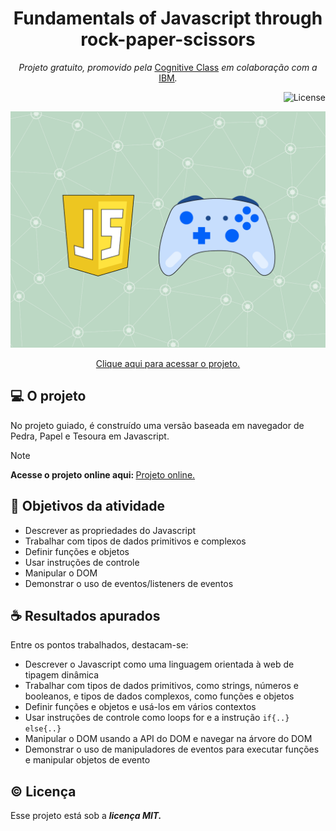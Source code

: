 <h1 align="center">
    Fundamentals of Javascript through rock-paper-scissors
</h1>

<p align="center">
    <em>Projeto gratuito, promovido pela</em>
    <a href="https://cognitiveclass.ai/">Cognitive Class</a>
    <em>em colaboração com a</em>
    <a href="https://www.ibm.com/br-pt">IBM</a><em>.</em>
</p>

<p align="right">
  <img alt="License" src="https://img.shields.io/static/v1?label=license&message=MIT&color=49AA26&labelColor=000000">
</p>

<img src="./assets/bk-course.jpg">

<p align="center" style="padding: 0; margins 0;">
    <a href="https://cognitiveclass.ai/courses/fundamentals-of-javascript-through-rock-paper-scissors"> Clique aqui para acessar o projeto.</a>
</p>

## 💻 O projeto

No projeto guiado, é construído uma versão baseada em navegador de Pedra, Papel e Tesoura em Javascript.

> [!NOTE]
> <strong>Acesse o projeto online aqui: </strong> [Projeto online.](https://vitorantonio-gn.github.io/Fundamentals-of-Javascript-through-rock-paper-scissors-IBM/)

## 📌 Objetivos da atividade

- Descrever as propriedades do Javascript
- Trabalhar com tipos de dados primitivos e complexos
- Definir funções e objetos
- Usar instruções de controle
- Manipular o DOM
- Demonstrar o uso de eventos/listeners de eventos

## ☕ Resultados apurados

Entre os pontos trabalhados, destacam-se:

- Descrever o Javascript como uma linguagem orientada à web de tipagem dinâmica
- Trabalhar com tipos de dados primitivos, como strings, números e booleanos, e tipos de dados complexos, como funções e objetos
- Definir funções e objetos e usá-los em vários contextos
- Usar instruções de controle como loops for e a instrução `if{..}` `else{..}`
- Manipular o DOM usando a API do DOM e navegar na árvore do DOM
- Demonstrar o uso de manipuladores de eventos para executar funções e manipular objetos de evento

## ©️ Licença

Esse projeto está sob a <em><strong>licença MIT.</strong></em>